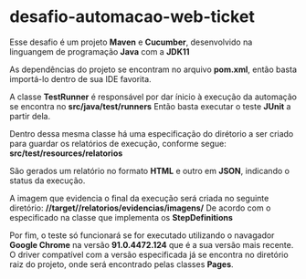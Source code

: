 # desafio-automacao-web-ticket

Esse desafio é um projeto **Maven** e **Cucumber**, desenvolvido na linguangem de programação **Java** com a **JDK11**

As dependências do projeto se encontram no arquivo **pom.xml**, então basta importá-lo dentro de sua IDE favorita.

A classe **TestRunner** é responsável por dar ínicio à execução da automação se encontra no **src/java/test/runners**
Então basta executar o teste **JUnit** a partir dela.

Dentro dessa mesma classe há uma especificação do dirétorio a ser criado para guardar os relatórios de execução, conforme segue:
**src/test/resources/relatorios** 

São gerados um relatório no formato **HTML** e outro em **JSON**, indicando o status da execução.

A imagem que evidencia o final da execução será criada no seguinte diretório:
**//target//relatorios/evidencias/imagens/**
De acordo com o especificado na classe que implementa os **StepDefinitions**

Por fim, o teste só funcionará se for executado utilizando o navagador **Google Chrome** na versão **91.0.4472.124** que é a sua versão mais recente.
O driver compatível com a versão especificada já se encontra no diretório raiz do projeto, onde será encontrado pelas classes **Pages**.
